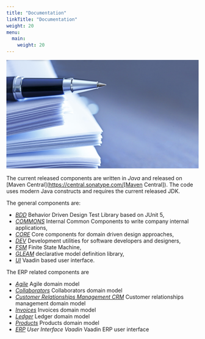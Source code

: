 ```yaml
---
title: "Documentation"
linkTitle: "Documentation"
weight: 20
menu:
  main:
    weight: 20
---
```


![Components Documentation](pics/documentation.jpg)

The current released components are written in _Java_ and released on [Maven Central](https://central.sonatype.com/[Maven Central]).
The code uses modern Java constructs and requires the current released JDK.

The general components are:

* _[BDD](./bdd)_ Behavior Driven Design Test Library based on JUnit 5,
* _[COMMONS](./commons)_ Internal Common Components to write company internal applications,
* _[CORE](./core)_ Core components for domain driven design approaches,
* _[DEV](./dev)_ Development utilities for software developers and designers,
* _[FSM](./fsm)_ Finite State Machine,
* _[GLEAM](./gleam)_ declarative model definition library,
* _[UI](./ui)_ Vaadin based user interface.

The ERP related components are

* _[Agile](./domains/agile)_ Agile domain model
* _[Collaborators](./domains/collaborators)_ Collaborators domain model
* _[Customer Relationships Management CRM](./domains/crm)_ Customer relationships management domain model
* _[Invoices](./domains/invoices)_ Invoices domain model
* _[Ledger](./domains/ledger)_ Ledger domain model
* _[Products](./domains/products)_ Products domain model
* _[ERP](./domains/ui) User Interface Vaadin_ Vaadin ERP user interface
